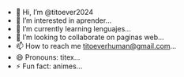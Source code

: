 - 👋 Hi, I’m @titoever2024
- 👀 I’m interested in aprender...
- 🌱 I’m currently learning lenguajes...
- 💞️ I’m looking to collaborate on paginas web...
- 📫 How to reach me titoeverhuman@gmail.com...
- 😄 Pronouns: titex...
- ⚡ Fun fact: animes...

<!---
titoever2024/titoever2024 is a ✨ special ✨ repository because its `README.md` (this file) appears on your GitHub profile.
You can click the Preview link to take a look at your changes.
--->
